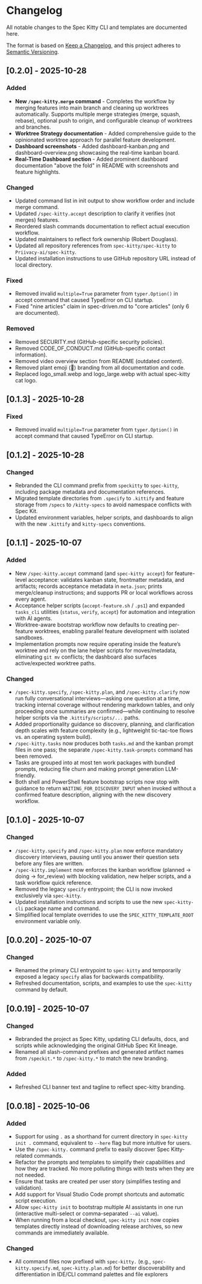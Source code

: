# Changelog

<!-- markdownlint-disable MD024 -->

All notable changes to the Spec Kitty CLI and templates are documented here.

The format is based on [Keep a Changelog](https://keepachangelog.com/en/1.0.0/),
and this project adheres to [Semantic Versioning](https://semver.org/spec/v2.0.0.html).

## [0.2.0] - 2025-10-28

### Added

- **New `/spec-kitty.merge` command** - Completes the workflow by merging features into main branch and cleaning up worktrees automatically. Supports multiple merge strategies (merge, squash, rebase), optional push to origin, and configurable cleanup of worktrees and branches.
- **Worktree Strategy documentation** - Added comprehensive guide to the opinionated worktree approach for parallel feature development.
- **Dashboard screenshots** - Added dashboard-kanban.png and dashboard-overview.png showcasing the real-time kanban board.
- **Real-Time Dashboard section** - Added prominent dashboard documentation "above the fold" in README with screenshots and feature highlights.

### Changed

- Updated command list in init output to show workflow order and include merge command.
- Updated `/spec-kitty.accept` description to clarify it verifies (not merges) features.
- Reordered slash commands documentation to reflect actual execution workflow.
- Updated maintainers to reflect fork ownership (Robert Douglass).
- Updated all repository references from `spec-kitty/spec-kitty` to `Priivacy-ai/spec-kitty`.
- Updated installation instructions to use GitHub repository URL instead of local directory.

### Fixed

- Removed invalid `multiple=True` parameter from `typer.Option()` in accept command that caused TypeError on CLI startup.
- Fixed "nine articles" claim in spec-driven.md to "core articles" (only 6 are documented).

### Removed

- Removed SECURITY.md (GitHub-specific security policies).
- Removed CODE_OF_CONDUCT.md (GitHub-specific contact information).
- Removed video overview section from README (outdated content).
- Removed plant emoji (🌱) branding from all documentation and code.
- Replaced logo_small.webp and logo_large.webp with actual spec-kitty cat logo.

## [0.1.3] - 2025-10-28

### Fixed

- Removed invalid `multiple=True` parameter from `typer.Option()` in accept command that caused TypeError on CLI startup.

## [0.1.2] - 2025-10-28

### Changed

- Rebranded the CLI command prefix from `speckitty` to `spec-kitty`, including package metadata and documentation references.
- Migrated template directories from `.specify` to `.kittify` and feature storage from `/specs` to `/kitty-specs` to avoid namespace conflicts with Spec Kit.
- Updated environment variables, helper scripts, and dashboards to align with the new `.kittify` and `kitty-specs` conventions.

## [0.1.1] - 2025-10-07

### Added

- New `/spec-kitty.accept` command (and `spec-kitty accept`) for feature-level acceptance: validates kanban state, frontmatter metadata, and artifacts; records acceptance metadata in `meta.json`; prints merge/cleanup instructions; and supports PR or local workflows across every agent.
- Acceptance helper scripts (`accept-feature.sh` / `.ps1`) and expanded `tasks_cli` utilities (`status`, `verify`, `accept`) for automation and integration with AI agents.
- Worktree-aware bootstrap workflow now defaults to creating per-feature worktrees, enabling parallel feature development with isolated sandboxes.
- Implementation prompts now require operating inside the feature’s worktree and rely on the lane helper scripts for moves/metadata, eliminating `git mv` conflicts; the dashboard also surfaces active/expected worktree paths.

### Changed

- `/spec-kitty.specify`, `/spec-kitty.plan`, and `/spec-kitty.clarify` now run fully conversational interviews—asking one question at a time, tracking internal coverage without rendering markdown tables, and only proceeding once summaries are confirmed—while continuing to resolve helper scripts via the `.kittify/scripts/...` paths.
- Added proportionality guidance so discovery, planning, and clarification depth scales with feature complexity (e.g., lightweight tic-tac-toe flows vs. an operating system build).
- `/spec-kitty.tasks` now produces both `tasks.md` and the kanban prompt files in one pass; the separate `/spec-kitty.task-prompts` command has been removed.
- Tasks are grouped into at most ten work packages with bundled prompts, reducing file churn and making prompt generation LLM-friendly.
- Both shell and PowerShell feature bootstrap scripts now stop with guidance to return `WAITING_FOR_DISCOVERY_INPUT` when invoked without a confirmed feature description, aligning with the new discovery workflow.

## [0.1.0] - 2025-10-07

### Changed

- `/spec-kitty.specify` and `/spec-kitty.plan` now enforce mandatory discovery interviews, pausing until you answer their question sets before any files are written.
- `/spec-kitty.implement` now enforces the kanban workflow (planned → doing → for_review) with blocking validation, new helper scripts, and a task workflow quick reference.
- Removed the legacy `specify` entrypoint; the CLI is now invoked exclusively via `spec-kitty`.
- Updated installation instructions and scripts to use the new `spec-kitty-cli` package name and command.
- Simplified local template overrides to use the `SPEC_KITTY_TEMPLATE_ROOT` environment variable only.

## [0.0.20] - 2025-10-07

### Changed

- Renamed the primary CLI entrypoint to `spec-kitty` and temporarily exposed a legacy `specify` alias for backwards compatibility.
- Refreshed documentation, scripts, and examples to use the `spec-kitty` command by default.

## [0.0.19] - 2025-10-07

### Changed

- Rebranded the project as Spec Kitty, updating CLI defaults, docs, and scripts while acknowledging the original GitHub Spec Kit lineage.
- Renamed all slash-command prefixes and generated artifact names from `/speckit.*` to `/spec-kitty.*` to match the new branding.

### Added

- Refreshed CLI banner text and tagline to reflect spec-kitty branding.

## [0.0.18] - 2025-10-06

### Added

- Support for using `.` as a shorthand for current directory in `spec-kitty init .` command, equivalent to `--here` flag but more intuitive for users.
- Use the `/spec-kitty.` command prefix to easily discover Spec Kitty-related commands.
- Refactor the prompts and templates to simplify their capabilities and how they are tracked. No more polluting things with tests when they are not needed.
- Ensure that tasks are created per user story (simplifies testing and validation).
- Add support for Visual Studio Code prompt shortcuts and automatic script execution.
- Allow `spec-kitty init` to bootstrap multiple AI assistants in one run (interactive multi-select or comma-separated `--ai` value).
- When running from a local checkout, `spec-kitty init` now copies templates directly instead of downloading release archives, so new commands are immediately available.

### Changed

- All command files now prefixed with `spec-kitty.` (e.g., `spec-kitty.specify.md`, `spec-kitty.plan.md`) for better discoverability and differentiation in IDE/CLI command palettes and file explorers
